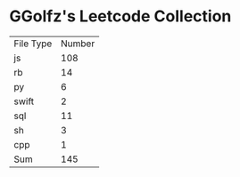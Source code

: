 # GGolfz's Leetcode Collection

<table><tr><td>File Type</td><td>Number</td></tr><tr><td>js</td><td>108</td></tr><tr><td>rb</td><td>14</td></tr><tr><td>py</td><td>6</td></tr><tr><td>swift</td><td>2</td></tr><tr><td>sql</td><td>11</td></tr><tr><td>sh</td><td>3</td></tr><tr><td>cpp</td><td>1</td></tr><tr><td>Sum</td><td>145</td></tr></table>